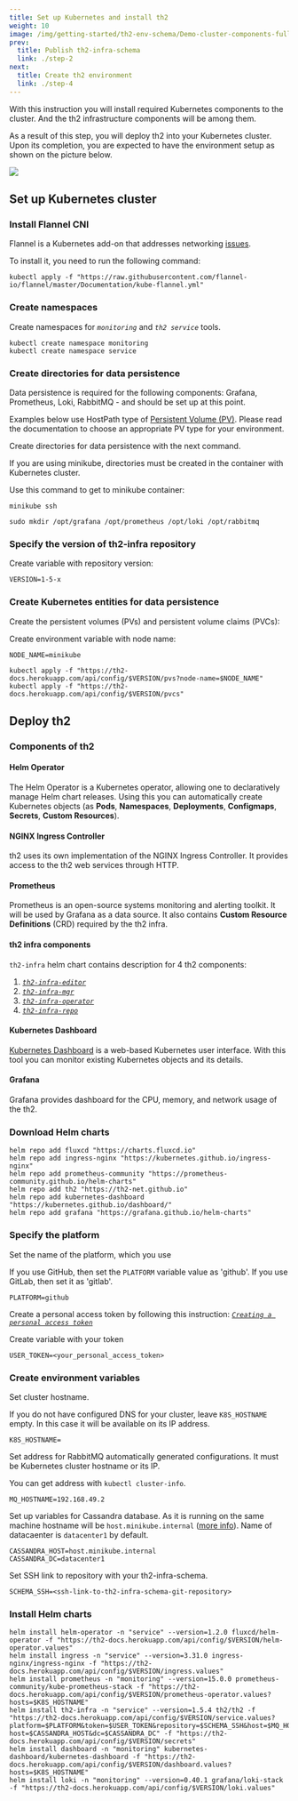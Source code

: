 ```yaml
---
title: Set up Kubernetes and install th2
weight: 10
image: /img/getting-started/th2-env-schema/Demo-cluster-components-full-schema.drawio.png
prev:
  title: Publish th2-infra-schema
  link: ./step-2
next:
  title: Create th2 environment
  link: ./step-4
---
```


<custom-stepper :steps="6" :step="3" > </custom-stepper>

With this instruction you will install required Kubernetes components to the cluster. And the th2 infrastructure components will be among them.

<!--more-->

As a result of this step, you will deploy th2 into your Kubernetes cluster.
Upon its completion, you are expected to have the environment setup as shown on the picture below.

![](/img/getting-started/th2-env-schema/Demo-cluster-components-4-install-th2.drawio.png)

## Set up Kubernetes cluster

### Install Flannel CNI

Flannel is a Kubernetes add-on that addresses networking [issues](https://kubernetes.io/docs/concepts/cluster-administration/networking/).

To install it, you need to run the following command:

```shell
kubectl apply -f "https://raw.githubusercontent.com/flannel-io/flannel/master/Documentation/kube-flannel.yml"
```


### Create namespaces

Create namespaces for _`monitoring`_ and _`th2 service`_ tools.

```shell
kubectl create namespace monitoring
kubectl create namespace service
```

### Create directories for data persistence

Data persistence is required for the following components: Grafana, Prometheus,
Loki, RabbitMQ - and should be set up at this point.

<notice note >

Examples below use HostPath type of
[Persistent Volume (PV)](https://kubernetes.io/docs/concepts/storage/persistent-volumes/).
Please read the documentation to choose an appropriate PV type for your environment.

</notice >

Create directories for data persistence with the next command.

<notice info >

If you are using minikube, directories must be created in the container with
Kubernetes cluster.

Use this command to get to minikube container:

```shell
minikube ssh
```

</notice >


```shell
sudo mkdir /opt/grafana /opt/prometheus /opt/loki /opt/rabbitmq
```

### Specify the version of th2-infra repository

Create variable with repository version:

```shell
VERSION=1-5-x
```

### Create Kubernetes entities for data persistence

Create the persistent volumes (PVs) and persistent volume claims (PVCs):

Create environment variable with node name:

```shell
NODE_NAME=minikube
```

```shell
kubectl apply -f "https://th2-docs.herokuapp.com/api/config/$VERSION/pvs?node-name=$NODE_NAME"
kubectl apply -f "https://th2-docs.herokuapp.com/api/config/$VERSION/pvcs"
```

## Deploy th2

### Components of th2

#### Helm Operator

The Helm Operator is a Kubernetes operator, allowing one to declaratively manage Helm chart releases.
Using this you can automatically create Kubernetes objects (as **Pods**, **Namespaces**, **Deployments**, **Configmaps**,
**Secrets**, **Custom Resources**).

#### NGINX Ingress Controller

th2 uses its own implementation of the NGINX Ingress Controller.
It provides access to the th2 web services through HTTP.

#### Prometheus

Prometheus is an open-source systems monitoring and alerting toolkit.
It will be used by Grafana as a data source.
It also contains **Custom Resource Definitions** (CRD) required by the th2 infra.

#### th2 infra components

`th2-infra` helm chart contains description for 4 th2 components:
1. [_`th2-infra-editor`_](https://github.com/th2-net/th2-infra-editor)
2. [_`th2-infra-mgr`_](https://github.com/th2-net/th2-infra-mgr)
3. [_`th2-infra-operator`_](https://github.com/th2-net/th2-infra-operator)
4. [_`th2-infra-repo`_](https://github.com/th2-net/th2-infra-repo)


#### Kubernetes Dashboard

[Kubernetes Dashboard](https://kubernetes.io/docs/tasks/access-application-cluster/web-ui-dashboard/)
is a web-based Kubernetes user interface.
With this tool you can monitor existing Kubernetes objects and its details.

#### Grafana

Grafana provides dashboard for the CPU, memory, and network usage of the th2.

### Download Helm charts

```shell
helm repo add fluxcd "https://charts.fluxcd.io"
helm repo add ingress-nginx "https://kubernetes.github.io/ingress-nginx"
helm repo add prometheus-community "https://prometheus-community.github.io/helm-charts"
helm repo add th2 "https://th2-net.github.io"
helm repo add kubernetes-dashboard "https://kubernetes.github.io/dashboard/"
helm repo add grafana "https://grafana.github.io/helm-charts"
```

### Specify the platform

Set the name of the platform, which you use

<notice note >

If you use GitHub, then set the `PLATFORM` variable value as 'github'. If you use GitLab, then set it as 'gitlab'.

</notice>

```shell
PLATFORM=github
```

Create a personal access token by following this instruction: [_`Creating a personal access token`_](https://docs.github.com/en/authentication/keeping-your-account-and-data-secure/creating-a-personal-access-token)

Create variable with your token

```shell
USER_TOKEN=<your_personal_access_token>
```

### Create environment variables

Set cluster hostname.

<notice note >

If you do not have configured DNS for your cluster, leave `K8S_HOSTNAME` empty. In this case it will be available on its IP address. 

</notice>

```shell
K8S_HOSTNAME=
```

Set address for RabbitMQ automatically generated configurations. It must be Kubernetes cluster hostname or its IP.

<notice note >

You can get address with `kubectl cluster-info`.

</notice>

```shell
MQ_HOSTNAME=192.168.49.2
```

Set up variables for Cassandra database. As it is running on the same machine hostname will be `host.minikube.internal` ([more info](https://minikube.sigs.k8s.io/docs/handbook/host-access/)). Name of datacaenter is `datacenter1` by default.

```shell
CASSANDRA_HOST=host.minikube.internal
CASSANDRA_DC=datacenter1
```
Set SSH link to repository with your th2-infra-schema.

```shell
SCHEMA_SSH=<ssh-link-to-th2-infra-schema-git-repository>
```

### Install Helm charts

```shell
helm install helm-operator -n "service" --version=1.2.0 fluxcd/helm-operator -f "https://th2-docs.herokuapp.com/api/config/$VERSION/helm-operator.values"
helm install ingress -n "service" --version=3.31.0 ingress-nginx/ingress-nginx -f "https://th2-docs.herokuapp.com/api/config/$VERSION/ingress.values"
helm install prometheus -n "monitoring" --version=15.0.0 prometheus-community/kube-prometheus-stack -f "https://th2-docs.herokuapp.com/api/config/$VERSION/prometheus-operator.values?hosts=$K8S_HOSTNAME"
helm install th2-infra -n "service" --version=1.5.4 th2/th2 -f "https://th2-docs.herokuapp.com/api/config/$VERSION/service.values?platform=$PLATFORM&token=$USER_TOKEN&repository=$SCHEMA_SSH&host=$MQ_HOSTNAME&c-host=$CASSANDRA_HOST&dc=$CASSANDRA_DC" -f "https://th2-docs.herokuapp.com/api/config/$VERSION/secrets"
helm install dashboard -n "monitoring" kubernetes-dashboard/kubernetes-dashboard -f "https://th2-docs.herokuapp.com/api/config/$VERSION/dashboard.values?hosts=$K8S_HOSTNAME"
helm install loki -n "monitoring" --version=0.40.1 grafana/loki-stack -f "https://th2-docs.herokuapp.com/api/config/$VERSION/loki.values"
```
